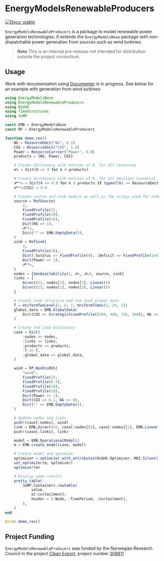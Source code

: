 # EnergyModelsRenewableProducers

[![Docs: stable](https://img.shields.io/badge/docs-stable-4495d1.svg)](https://clean_export.pages.sintef.no/energymodelsrenewableproducers.jl)
<!--- [![Code Style: Blue](https://img.shields.io/badge/code%20style-blue-4495d1.svg)](https://github.com/invenia/BlueStyle)
--->
`EnergyModelsRenewableProducers` is a package to model renewable power generation
technologies. It extends the `EnergyModelsBase` package with non-dispatchable power generation from sources such as wind turbines.

> **Note**
> This is an internal pre-release not intended for distribution outside the project consortium. 

## Usage

Work with documentation using [Documenter](https://juliadocs.github.io/Documenter.jl/stable/) is in progress. See below for an example with generation from wind turbines:

```julia
using EnergyModelsBase
using EnergyModelsRenewableProducers
using HiGHS
using TimeStructures
using JuMP

const EMB = EnergyModelsBase
const RP = EnergyModelsRenewableProducers

function demo_res()
    NG = ResourceEmit("NG", 0.2)
    CO2 = ResourceEmit("CO2", 1.0)
    Power = ResourceCarrier("Power", 0.0)
    products = [NG, Power, CO2]

    # Create dictionary with entries of 0. for all resources
    𝒫₀ = Dict(k => 0 for k ∈ products)

    # Create dictionary with entries of 0. for all emission resources
    𝒫ᵉᵐ₀ = Dict(k => 0.0 for k ∈ products if typeof(k) == ResourceEmit{Float64})
    𝒫ᵉᵐ₀[CO2] = 0.0

    # Create source and sink module as well as the arrays used for nodes and links
    source = RefSource(
        2,
        FixedProfile(1),
        FixedProfile(30),
        FixedProfile(10),
        Dict(NG => 1),
        𝒫ᵉᵐ₀,
        Dict("" => EMB.EmptyData()),
    )
    sink = RefSink(
        3,
        FixedProfile(20),
        Dict(:Surplus => FixedProfile(0), :Deficit => FixedProfile(1e6)),
        Dict(Power => 1),
        𝒫ᵉᵐ₀,
    )
    nodes = [GenAvailability(1, 𝒫₀, 𝒫₀), source, sink]
    links = [
        Direct(21, nodes[2], nodes[1], Linear())
        Direct(13, nodes[1], nodes[3], Linear())
    ]

    # Create time structure and the used global data
    T = UniformTwoLevel(1, 4, 1, UniformTimes(1, 24, 1))
    global_data = EMB.GlobalData(
        Dict(CO2 => StrategicFixedProfile([450, 400, 350, 300]), NG => FixedProfile(1e6)),
    )

    # Create the case dictionary
    case = Dict(
        :nodes => nodes,
        :links => links,
        :products => products,
        :T => T,
        :global_data => global_data,
    )

    wind = RP.NonDisRES(
        "wind",
        FixedProfile(2),
        FixedProfile(0.9),
        FixedProfile(10),
        FixedProfile(10),
        Dict(Power => 1),
        Dict(CO2 => 0.1, NG => 0),
        Dict("" => EMB.EmptyData()),
    )

    # Update nodes and links
    push!(case[:nodes], wind)
    link = EMB.Direct(41, case[:nodes][4], case[:nodes][1], EMB.Linear())
    push!(case[:links], link)

    model = EMB.OperationalModel()
    m = EMB.create_model(case, model)

    # Create model and optimize
    optimizer = optimizer_with_attributes(HiGHS.Optimizer, MOI.Silent() => true)
    set_optimizer(m, optimizer)
    optimize!(m)

    # Display some results
    pretty_table(
        JuMP.Containers.rowtable(
            value,
            m[:curtailment];
            header = [:Node, :TimePeriod, :Curtailment],
        ),
    )
end

@time demo_res()
```

<!---
## Documentation

The documentation is built with [Documenter.jl](https://juliadocs.github.io/Documenter.jl/stable/) can be generated by running
```shell
$ cd docs
$ julia make.jl
```
--->

## Project Funding

`EnergyModelsRenewableProducers` was funded by the Norwegian Research Council in the project [Clean Export](https://www.sintef.no/en/projects/2020/cleanexport/), project number [308811](https://prosjektbanken.forskningsradet.no/project/FORISS/308811)